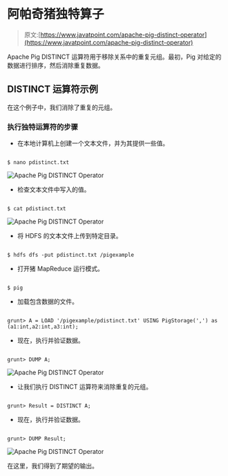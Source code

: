 # 阿帕奇猪独特算子

> 原文:[https://www.javatpoint.com/apache-pig-distinct-operator](https://www.javatpoint.com/apache-pig-distinct-operator)

Apache Pig DISTINCT 运算符用于移除关系中的重复元组。最初，Pig 对给定的数据进行排序，然后消除重复数据。

## DISTINCT 运算符示例

在这个例子中，我们消除了重复的元组。

### 执行独特运算符的步骤

*   在本地计算机上创建一个文本文件，并为其提供一些值。

```

$ nano pdistinct.txt

```

![Apache Pig DISTINCT Operator](../Images/bfc14fbdbe7421b230c2d60338a23e1c.png)

*   检查文本文件中写入的值。

```

$ cat pdistinct.txt

```

![Apache Pig DISTINCT Operator](../Images/f2ded332ee4f5adbe7095a0f4c5b24dd.png)

*   将 HDFS 的文本文件上传到特定目录。

```

$ hdfs dfs -put pdistinct.txt /pigexample

```

*   打开猪 MapReduce 运行模式。

```

$ pig

```

*   加载包含数据的文件。

```

grunt> A = LOAD '/pigexample/pdistinct.txt' USING PigStorage(',') as (a1:int,a2:int,a3:int);

```

*   现在，执行并验证数据。

```

grunt> DUMP A;

```

![Apache Pig DISTINCT Operator](../Images/d7f6c2929dc86c73f0b385eedee24e4b.png)

*   让我们执行 DISTINCT 运算符来消除重复的元组。

```

grunt> Result = DISTINCT A;

```

*   现在，执行并验证数据。

```

grunt> DUMP Result;

```

![Apache Pig DISTINCT Operator](../Images/18e67b50fd5427bb90d97451e0ae850f.png)

在这里，我们得到了期望的输出。